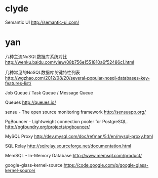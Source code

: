 # clyde

Semantic UI
<http://semantic-ui.com/>  

# yan

八种主流NoSQL数据库系统对比
<http://wenku.baidu.com/view/08b756e1551810a6f52486c1.html>  

几种常见的NoSQL数据库关键特性列表
<http://wgzhao.com/2012/08/20/several-popular-nosql-databases-key-features-list/>  

Job Queue / Task Queue / Message Queue

Queues
<http://queues.io/>  

sensu - The open source monitoring framework
<http://sensuapp.org/>  

PgBouncer - Lightweight connection pooler for PostgreSQL.
<http://pgfoundry.org/projects/pgbouncer/>  

MySQL Proxy
<http://dev.mysql.com/doc/refman/5.1/en/mysql-proxy.html>  

SQL Relay 
<http://sqlrelay.sourceforge.net/documentation.html>  

MemSQL - In-Memory Database
<http://www.memsql.com/product/>  

google-glass-kernel-source
<https://code.google.com/p/google-glass-kernel-source/>  